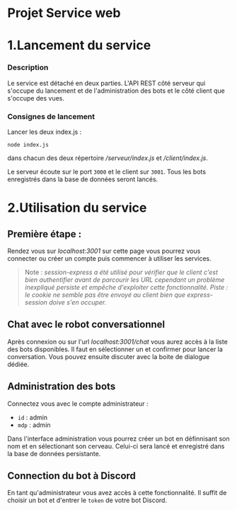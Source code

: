 # Projet Service web

# 1.Lancement du service

### Description

Le service est détaché en deux parties. L'API REST côté serveur qui s'occupe du lancement et de l'administration des bots et le côté client que s'occupe des vues.

### Consignes de lancement

Lancer les deux index.js :

```
node index.js
```
dans chacun des deux répertoire */serveur/index.js* et */client/index.js*.

Le serveur écoute sur le port `3000` et le client sur `3001`. Tous les bots enregistrés dans la base de données seront lancés.

# 2.Utilisation du service

## Première étape :
Rendez vous sur *localhost:3001* sur cette page vous pourrez vous connecter ou créer un compte puis commencer à utiliser les services.

>Note : *session-express a été utilisé pour vérifier que le client c'est bien authentifier avant de parcourir les URL cependant un problème inexpliqué persiste et empêche d'exploiter cette fonctionnalité. Piste : le cookie ne semble pas être envoyé au client bien que express-session doive s'en occuper.*

## Chat avec le robot conversationnel

Après connexion ou sur l'url *localhost:3001/chat* vous aurez accès à la liste des bots disponibles. Il faut en sélectionner un et confirmer pour lancer la conversation. Vous pouvez ensuite discuter avec la boite de dialogue dédiée.

## Administration des bots

Connectez vous avec le compte administrateur : 

- `id` : admin
- `mdp` : admin

Dans l'interface administration vous pourrez créer un bot en définnisant son nom et en sélectionant son cerveau. Celui-ci sera lancé et enregistré dans la base de données persistante.

## Connection du bot à Discord

En tant qu'administrateur vous avez accès à cette fonctionnalité.
Il suffit de choisir un bot et d'entrer le `token` de votre bot Discord.

